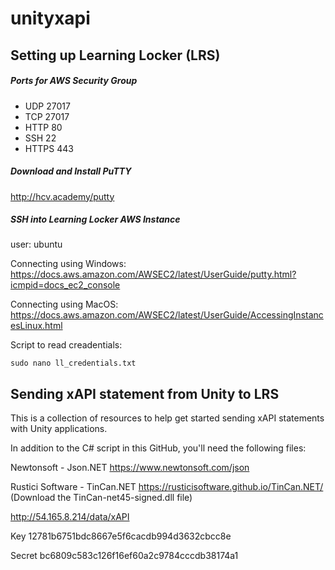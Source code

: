 # unityxapi

## Setting up Learning Locker (LRS)

##### Ports for AWS Security Group

- UDP 27017
- TCP 27017
- HTTP 80
- SSH 22
- HTTPS 443

##### Download and Install PuTTY
http://hcv.academy/putty

##### SSH into Learning Locker AWS Instance
user: ubuntu

Connecting using Windows: https://docs.aws.amazon.com/AWSEC2/latest/UserGuide/putty.html?icmpid=docs_ec2_console

Connecting using MacOS: https://docs.aws.amazon.com/AWSEC2/latest/UserGuide/AccessingInstancesLinux.html

Script to read creadentials: 

`sudo nano ll_credentials.txt`


## Sending xAPI statement from Unity to LRS

This is a collection of resources to help get started sending xAPI statements with Unity applications.

In addition to the C# script in this GitHub, you'll need the following files:

Newtonsoft - Json.NET
https://www.newtonsoft.com/json

Rustici Software - TinCan.NET
https://rusticisoftware.github.io/TinCan.NET/
(Download the TinCan-net45-signed.dll file)


http://54.165.8.214/data/xAPI

Key
12781b6751bdc8667e5f6cacdb994d3632cbcc8e

Secret
bc6809c583c126f16ef60a2c9784cccdb38174a1
